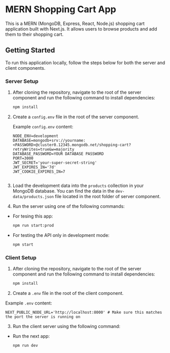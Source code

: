 # MERN Shopping Cart App

This is a MERN (MongoDB, Express, React, Node.js) shopping cart application built with Next.js. It allows users to browse products and add them to their shopping cart.

## Getting Started

To run this application locally, follow the steps below for both the server and client components.

### Server Setup

1. After cloning the repository, navigate to the root of the server component and run the following command to install dependencies:
   ```bash
   npm install

2. Create a `config.env` file in the root of the server component.

   Example `config.env` content:
   ```env
   NODE_ENV=development
   DATABASE=mongodb+srv://yourname:<PASSWORD>@cluster0.12345.mongodb.net/shopping-cart?retryWrites=true&w=majority
   DATABASE_PASSWORD=YOUR DATABASE PASSWORD
   PORT=3000
   JWT_SECRET='your-super-secret-string'
   JWT_EXPIRES_IN='7d'
   JWT_COOKIE_EXPIRES_IN=7


3. Load the development data into the `products` collection in your MongoDB database. You can find the data in the `dev-data/products.json` file located in the root folder of server component.

4. Run the server using one of the following commands:
- For tesing this app:
  ```bash
  npm run start:prod
  
- For testing the API only in development mode:
  ```bash
  npm start

### Client Setup

1. After cloning the repository, navigate to the root of the server component and run the following command to install dependencies:
   ```bash
   npm install

2. Create a `.env` file in the root of the client component.

Example `.env` content:
```env
NEXT_PUBLIC_NODE_URL='http://localhost:8000' # Make sure this matches the port the server is running on
```

3. Run the client server using the following command:
-  Run the next app:
   ```bash
   npm run dev
